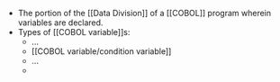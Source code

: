 - The portion of the [[Data Division]] of a [[COBOL]] program wherein variables are declared.
- Types of [[COBOL variable]]s:
	- ...
	- [[COBOL variable/condition variable]]
	- ...
	-